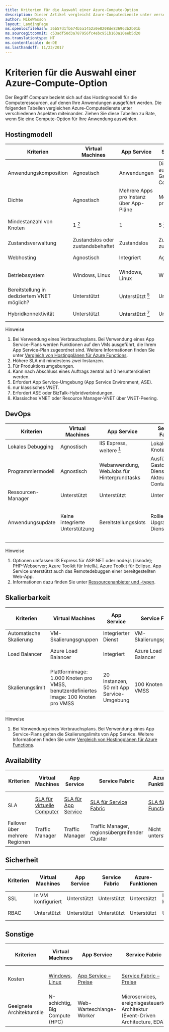 ```yaml
---
title: Kriterien für die Auswahl einer Azure-Compute-Option
description: Dieser Artikel vergleicht Azure-Computedienste unter verschiedenen Aspekten miteinander.
author: MikeWasson
layout: LandingPage
ms.openlocfilehash: 36b57d1fb674b5a1452a0e8208de836963b2b01b
ms.sourcegitcommit: c53adf50d3a787956fc4ebc951b163a10eeb5d20
ms.translationtype: HT
ms.contentlocale: de-DE
ms.lasthandoff: 11/23/2017
---
```

# <a name="criteria-for-choosing-an-azure-compute-option"></a>Kriterien für die Auswahl einer Azure-Compute-Option

Der Begriff *Compute* bezieht sich auf das Hostingmodell für die Computeressourcen, auf denen Ihre Anwendungen ausgeführt werden. Die folgenden Tabellen vergleichen Azure-Computedienste unter verschiedenen Aspekten miteinander. Ziehen Sie diese Tabellen zu Rate, wenn Sie eine Compute-Option für Ihre Anwendung auswählen.

## <a name="hosting-model"></a>Hostingmodell

| Kriterien | Virtual Machines | App Service | Service Fabric | Azure-Funktionen | Azure Container Service | Cloud Services | Azure Batch |
|----------|-----------------|-------------|----------------|-----------------|-------------------------|----------------|-------------|
| Anwendungskomposition | Agnostisch | Anwendungen | Dienste, ausführbare Gastdateien, Container | Functions | Container | Rollen | Geplante Aufträge  |
| Dichte | Agnostisch | Mehrere Apps pro Instanz über App-Pläne | Mehrere Dienste pro VM | Keine dedizierten Instanzen <a href="#note1"><sup>1</sup></a> | Mehrere Container pro VM | Eine Rolleninstanz pro VM | Mehrere Apps pro VM |
| Mindestanzahl von Knoten | 1 <a href="#note2"><sup>2</sup></a>  | 1 | 5 <a href="#note3"><sup>3</sup></a> | Keine dedizierten Knoten <a href="#note1"><sup>1</sup></a> | 3 | 2 | 1 <a href="#note4"><sup>4</sup></a> |
| Zustandsverwaltung | Zustandslos oder zustandsbehaftet | Zustandslos | Zustandslos oder zustandsbehaftet | Zustandslos | Zustandslos oder zustandsbehaftet | Zustandslos | Zustandslos |
| Webhosting | Agnostisch | Integriert | Agnostisch | Nicht zutreffend | Agnostisch | Integriert (IIS) | Nein |
| Betriebssystem | Windows, Linux | Windows, Linux  | Windows, Linux | Nicht zutreffend | Windows (Vorschau), Linux | Windows | Windows, Linux |
| Bereitstellung in dediziertem VNET möglich? | Unterstützt | Unterstützt <a href="#note5"><sup>5</sup></a> | Unterstützt | Nicht unterstützt | Unterstützt | Unterstützt <a href="#note6"><sup>6</sup></a> | Unterstützt |
| Hybridkonnektivität | Unterstützt | Unterstützt <a href="#note1"><sup>7</sup></a>  | Unterstützt | Nicht unterstützt | Unterstützt | Unterstützt <a href="#note8"><sup>8</sup></a> | Unterstützt |

Hinweise

1. <span id="note1">Bei Verwendung eines Verbrauchsplans. Bei Verwendung eines App Service-Plans werden Funktionen auf den VMs ausgeführt, die Ihrem App Service-Plan zugeordnet sind. Weitere Informationen finden Sie unter [Vergleich von Hostingplänen für Azure Functions][function-plans].</a>
2. <span id="note2">Höhere SLA mit mindestens zwei Instanzen.</a>
3. <span id="note3">Für Produktionsumgebungen.</a>
4. <span id="note4">Kann nach Abschluss eines Auftrags zentral auf 0 herunterskaliert werden.</a>
5. <span id="note5">Erfordert App Service-Umgebung (App Service Environment, ASE).</a>
6. <span id="note6">nur klassisches VNET.</a>
7. <span id="note7">Erfordert ASE oder BizTalk-Hybridverbindungen.</a>
8. <span id="note8">Klassisches VNET oder Resource Manager-VNET über VNET-Peering.</a>

## <a name="devops"></a>DevOps

| Kriterien | Virtual Machines | App Service | Service Fabric | Azure-Funktionen | Azure Container Service | Cloud Services | Azure Batch |
|----------|-----------------|-------------|----------------|-----------------|-------------------------|----------------|-------------|
| Lokales Debugging | Agnostisch | IIS Express, weitere <a href="#note1b"><sup>1</sup></a> | Lokaler Knotencluster | Azure Functions-Befehlszeilenschnittstelle | Lokale Containerruntime | Lokaler Emulator | Nicht unterstützt |
| Programmiermodell | Agnostisch | Webanwendung, WebJobs für Hintergrundtasks | Ausführbare Gastdatei, Dienstmodell, Akteurmodell, Container | Funktionen mit Auslösern | Agnostisch | Webrolle, Workerrolle | Befehlszeilenanwendung |
| Ressourcen-Manager | Unterstützt | Unterstützt | Unterstützt | Unterstützt | Unterstützt | Eingeschränkt <a href="#note2b"><sup>2</sup></a> | Unterstützt |  
| Anwendungsupdate | Keine integrierte Unterstützung | Bereitstellungsslots | Rollierendes Upgrade (pro Dienst) | Keine integrierte Unterstützung | Je nach Orchestrator, die meisten unterstützen rollierende Updates | VIP-Austausch oder rollierendes Update | Nicht zutreffend |

Hinweise

1. <span id="note1b">Optionen umfassen IIS Express für ASP.NET oder node.js (iisnode); PHP-Webserver; Azure Toolkit für IntelliJ, Azure Toolkit für Eclipse. App Service unterstützt auch das Remotedebuggen einer bereitgestellten Web-App.</a>
2. <span id="note2b">Informationen dazu finden Sie unter [Ressourcenanbieter und -typen][resource-manager-supported-services]. 


## <a name="scalability"></a>Skalierbarkeit

| Kriterien | Virtual Machines | App Service | Service Fabric | Azure-Funktionen | Azure Container Service | Cloud Services | Azure Batch |
|----------|-----------------|-------------|----------------|-----------------|-------------------------|----------------|-------------|
| Automatische Skalierung | VM-Skalierungsgruppen | Integrierter Dienst | VM-Skalierungsgruppen | Integrierter Dienst | Nicht unterstützt | Integrierter Dienst | N/V |
| Load Balancer | Azure Load Balancer | Integriert | Azure Load Balancer | Integriert | Azure Load Balancer | Integriert | Azure Load Balancer |
| Skalierungslimit | Plattformimage: 1.000 Knoten pro VMSS, benutzerdefiniertes Image: 100 Knoten pro VMSS | 20 Instanzen, 50 mit App Service-Umgebung | 100 Knoten pro VMSS | Unendlich <a href="#note1c"><sup>1</sup></a> | 100 | Kein definiertes Limit, maximal 200 empfohlen | Standardmäßig maximal 20 Kerne; wenden Sie sich für eine Erhöhung an den Kundendienst |

Hinweise

1. <span id="note1c">Bei Verwendung eines Verbrauchsplans. Bei Verwendung eines App Service-Plans gelten die Skalierungslimits von App Service. Weitere Informationen finden Sie unter [Vergleich von Hostingplänen für Azure Functions][function-plans].</a>

## <a name="availability"></a>Availability

| Kriterien | Virtual Machines | App Service | Service Fabric | Azure-Funktionen | Azure Container Service | Cloud Services | Azure Batch |
|----------|-----------------|-------------|----------------|-----------------|-------------------------|----------------|-------------|
| SLA | [SLA für virtuelle Computer][sla-vm] | [SLA für App Service][sla-app-service] | [SLA für Service Fabric][sla-sf] | [SLA für Functions][sla-functions] | [SLA für Azure Container Service][sla-acs] | [SLA für Cloud Services][sla-cloud-service] | [SLA für Azure Batch][sla-batch] |
| Failover über mehrere Regionen | Traffic Manager | Traffic Manager | Traffic Manager, regionsübergreifender Cluster | Nicht unterstützt  | Traffic Manager | Traffic Manager | Nicht unterstützt |

## <a name="security"></a>Sicherheit

| Kriterien | Virtual Machines | App Service | Service Fabric | Azure-Funktionen | Azure Container Service | Cloud Services | Azure Batch |
|----------|-----------------|-------------|----------------|-----------------|-------------------------|----------------|-------------|
| SSL | In VM konfiguriert | Unterstützt | Unterstützt  | Unterstützt | In VM konfiguriert | Unterstützt | Unterstützt |
| RBAC | Unterstützt | Unterstützt | Unterstützt | Unterstützt | Unterstützt | Nicht unterstützt | Unterstützt |

## <a name="other"></a>Sonstige

| Kriterien | Virtual Machines | App Service | Service Fabric | Azure-Funktionen | Azure Container Service | Cloud Services | Azure Batch |
|----------|-----------------|-------------|----------------|-----------------|-------------------------|----------------|-------------|
| Kosten | [Windows][cost-windows-vm], [Linux][cost-linux-vm] | [App Service – Preise][cost-app-service] | [Service Fabric – Preise][cost-service-fabric] | [Azure Functions – Preise][cost-functions] | [Azure Container Service – Preise][cost-acs] | [Cloud Services – Preise][cost-cloud-services] | [Azure Batch – Preise][cost-batch]
| Geeignete Architekturstile | N-schichtig, Big Compute (HPC) | Web-Warteschlange-Worker | Microservices, ereignisgesteuerte Architektur (Event-Driven Architecture, EDA) | Microservices, EDA | Microservices, EDA | Web-Warteschlange-Worker | Big Compute |

[cost-linux-vm]: https://azure.microsoft.com/pricing/details/virtual-machines/linux/
[cost-windows-vm]: https://azure.microsoft.com/pricing/details/virtual-machines/windows/
[cost-app-service]: https://azure.microsoft.com/pricing/details/app-service/
[cost-service-fabric]: https://azure.microsoft.com/pricing/details/service-fabric/
[cost-functions]: https://azure.microsoft.com/pricing/details/functions/
[cost-acs]: https://azure.microsoft.com/pricing/details/container-service/
[cost-cloud-services]: https://azure.microsoft.com/pricing/details/cloud-services/
[cost-batch]: https://azure.microsoft.com/pricing/details/batch/

[function-plans]: /azure/azure-functions/functions-scale
[sla-acs]: https://azure.microsoft.com/support/legal/sla/container-service/
[sla-app-service]: https://azure.microsoft.com/support/legal/sla/app-service/
[sla-batch]: https://azure.microsoft.com/support/legal/sla/batch/
[sla-cloud-service]: https://azure.microsoft.com/support/legal/sla/cloud-services/
[sla-functions]: https://azure.microsoft.com/support/legal/sla/functions/
[sla-sf]: https://azure.microsoft.com/support/legal/sla/service-fabric/
[sla-vm]: https://azure.microsoft.com/support/legal/sla/virtual-machines/

[resource-manager-supported-services]: /azure/azure-resource-manager/resource-manager-supported-services